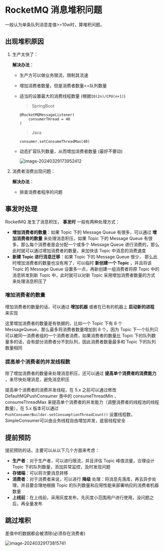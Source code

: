 # RocketMQ 消息堆积问题

一般认为单条队列消息差值>=10w时，算堆积问题。

## 出现堆积原因

1. 生产太快了：

   **解决办法**： 

   - 生产方可以做业务限流，限制其流速

   - 增加消费者数量，但是消费者数量<=队列数量

   - 适当的设置最大的消费线程数量 (根据`IO(2n)/CPU(n+1)`)

     > SpringBoot

     ```
     @RocketMQMessageListener(
         consumerTHread = 40
     )
     ```

     > Java

     ```
     consumer.setConsumeThreadMax(40)
     ```

   - 动态扩容队列数量，从而增加消费者数量 (最好不要动)

     ![image-20240329173952412](https://cdn.jsdelivr.net/gh/letengzz/tc2/img202403291739875.png)

2. 消费者消费出现问题：

   **解决办法**：

   - 排查消费者程序的问题

## 事发时处理

RocketMQ 发生了消息积压， **事发时** 一般有两种处理方式：

- **增加消费者的数量**：如果 Topic 下的 Message Queue 有很多，可以通过 **增加消费者的数量** 来处理消息积压，如果 Topic 下的 Message Queue 有很多，那么每个消费者是会分配一个或多个 Message Queue 进行消费的，那么此时就可以通过增加消费者的数量，来加快该 Topic 中消息的消费速度
- **新建 Topic 进行消息迁移**：如果 Topic 下的 Message Queue 很少， 那么此时增加消费者的数量也没有用了，可以临时 **新创建一个 Topic** ，并且将该 Topic 的 Message Queue 设置多一点，再新创建一组消费者将原 Topic 中的消息转发到新 Topic 中，此时就可以对新 Topic 采用增加消费者数量的方式来处理消息积压了

### 增加消费者的数量

增加消费者的数量的话，可以通过 **增加机器** 或者在已有的机器上 **启动新的进程** 来实现

这里增加消费者的数量是有依据的，比如一个 Topic 下有 8 个 MessageQueue，那么最多将消费者数量增加到 8 个，因为 Topic 下一个队列只可以被同一消费者组的一个消费者消费，如果消费者的数量比 Topic 下的队列数量多的话，会有部分消费者分不到队列，因此消费者数量最多和 Topic 下的队列数量相同

### 提高单个消费者的并发线程数

除了增加消费者的数量来处理消息积压，还可以通过 **提高单个消费者的消费能力** ，来尽快处理消息，避免消息积压

提高单个消费者的消费并发线程，在 5.x 之前可以通过修改 DefaultMQPushConsumer 类中的 consumeThreadMin 、consumeThreadMax 来提高单个消费者的并发能力（调整消费者的线程池的线程数量），在 5.x 版本可以通过`PushConsumerBuilder.setConsumptionThreadCount()` 设置线程数，SimpleConsumer可以由业务线程自由增加并发，底层线程安全

## 提前预防

提前预防的话，主要可以从以下几个方面来考虑：

- **生产者**：对于生产者，可以进行限流，并且评估 Topic 峰值流量，合理设计 Topic 下的队列数量，添加异常监控，及时发现问题
- **存储端**：可以将次要消息转移
- **消费者**：对于消费者来说，可以进行 **降级** 处理：将消息先落库，再去异步处理，并且要合理地根据 Topic 的队列数量和应用性能来部署响应的消费者机器数量
- **上线前**：在上线前，采用灰度发布，先灰度小范围用户进行使用，没问题之后，再全量发布

## 跳过堆积

差值中的数据都会被清除(必须存在消费者)

![image-20240329173815741](https://cdn.jsdelivr.net/gh/letengzz/tc2/img202403291738505.png)